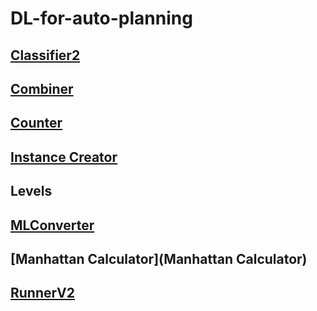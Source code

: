 # DL-for-auto-planning

## [Classifier2](Classifier2)
## [Combiner](Combiner)
## [Counter](Counter)
## [Instance Creator](InstanceCreator)
## Levels
## [MLConverter](MLConverter)
## [Manhattan Calculator](Manhattan Calculator)
## [RunnerV2](RunnerV2)
